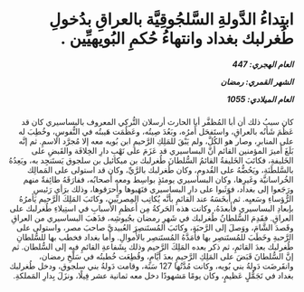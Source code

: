 <h1 dir="rtl">ابتِداءُ الدَّولةِ السَّلجُوقِيَّة بالعراقِ بدُخولِ طُغرلبك بغداد وانتهاءُ حُكمِ البُويهيِّين  .</h1>

<h5 dir="rtl">العام الهجري:  447

الشهر القمري: رمضان

العام الميلادي: 1055</h5>

<p dir="rtl">كان سببُ ذلك أن أبا المُظفَّر أبا الحارث أرسلان التُّركي المعروف بالبساسيري كان قد عَظُمَ شَأنُه بالعراقِ، واستَفحَل أَمرُه، وبَعُدَ صِيتُه، وعَظُمَت هَيبتُه في النُّفوسِ، وخُطِبَ له على المنابرِ، وصار هو الكُلَّ، ولم يَبْقَ للمَلِكِ الرَّحيمِ ابن بُويه معه إلا مُجرَّد الاسمِ. ثم إنَّه بَلَغَ أَميرَ المؤمنين القائم أنَّ البساسيري قد عَزَمَ على نَهْبِ دارِ الخِلافَة والقَبضِ على الخَليفةِ، فكاتَبَ الخَليفةُ القائمُ السُّلطانَ طُغرلبك بن ميكائيل بن سلجوق يَستَنجِد به، ويَعِدُهُ بالسَّلطَنَةِ، ويَحُضُّهُ على القُدومِ، وكان طُغرلبك بالرَّيِّ، وكان قد استولى على المَمالِك الخُراسانيَّة وغَيرِها، وكان البساسيري يومئذٍ بواسِط ومعه أَصحابُه، ففارَقَهُ طائِفةٌ منهم ورَجَعوا إلى بغداد، فوَثَبوا على دارِ البساسيري فنَهَبوها وأَحرَقوها، وذلك برَأيِ رَئيسِ الرُّؤساءِ وسَعيِه. ثم أَبخَسَهُ عند القائمِ بأنَّه يُكاتِب المِصريِّين، وكاتَبَ المَلِكَ الرَّحيم يَأمرُهُ بإبعادِ البساسيري فأَبعدَهُ، وكانت هذه الحَركةُ مِن أَعظمِ الأَسبابِ في استِيلاءِ طُغرلبك على العراقِ. فقَدِمَ السُّلطانُ طُغرلبك في شَهرِ رمضان بجُيوشِه، فذَهبَ البساسيري من العراقِ وقَصدَ الشَّامَ، ووَصلَ إلى الرَّحبَةِ، وكاتَبَ المُستَنصِرَ العُبيديَّ صاحبَ مصر، واستولى على الرَّحبةِ وخَطَبَ للمُستَنصِر بها فأَمَدَّهُ المُستَنصِر بالأَموالِ. وأما بغداد فخطب بها للسُّلطانِ طُغرلبك بعدَ القائمِ، ثم ذكر بعده المَلِكَ الرَّحيم وذلك بِشَفاعةِ القائمِ فيه إلى السُّلطان. ثم إنَّ السُّلطانَ قَبَضَ على المَلِكِ الرَّحيمِ بعدَ أيَّامٍ، وقُطِعَت خُطبتُه في سَلْخِ رمضان، وانقَرضَت دَولةُ بني بُويه، وكانت مُدَّتُها 127 سَنَة، وقامت دَولةُ بني سلجوق، ودخل طُغرلبك بغداد في تَجَمُّلٍ عَظيمٍ، وكان يومًا مَشهودًا دخل معه ثمانية عشر فِيلًا، ونزَلَ بِدارِ المَملكةِ.</p></br>
